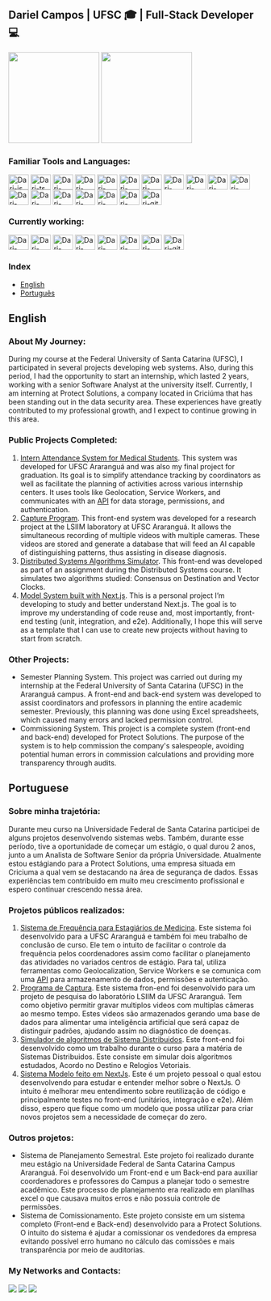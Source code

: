 ## Dariel Campos | UFSC 🎓 | Full-Stack Developer 💻
<div>
    <img height="180em" src="https://github-readme-stats.vercel.app/api/top-langs/?username=dariel26&layout=compact&show_icons=true&title_color=ffffff&icon_color=34abeb&text_color=daf7dc&bg_color=151515"/>
    <img height="180em" src="https://github-readme-stats.vercel.app/api?username=dariel26&show_icons=true&title_color=ffffff&icon_color=34abeb&text_color=daf7dc&bg_color=151515"/>
</div>

### Familiar Tools and Languages:
<div style="display: inline_block">
  <img align="center" alt="Dari-js" height="30" width="40" src="https://cdn.jsdelivr.net/gh/devicons/devicon/icons/javascript/javascript-original.svg"/>
  <img align="center" alt="Dari-ts" height="30" width="40" src="https://cdn.jsdelivr.net/gh/devicons/devicon/icons/typescript/typescript-original.svg" />
  <img align="center" alt="Dari-html5" height="30" width="40" src="https://cdn.jsdelivr.net/gh/devicons/devicon/icons/html5/html5-original.svg"/>
  <img align="center" alt="Dari-css3" height="30" width="40" src="https://cdn.jsdelivr.net/gh/devicons/devicon/icons/css3/css3-original.svg"/>
  <img align="center" alt="Dari-react" height="30" width="40" src="https://cdn.jsdelivr.net/gh/devicons/devicon/icons/react/react-original.svg"/>
  <img align="center" alt="Dari-react" height="30" width="40" src="https://cdn.jsdelivr.net/gh/devicons/devicon@latest/icons/bootstrap/bootstrap-original.svg" />
  <img align="center" alt="Dari-react" height="30" width="40" src="https://cdn.jsdelivr.net/gh/devicons/devicon@latest/icons/reactbootstrap/reactbootstrap-original.svg" />
  <img align="center" alt="Dari-node" height="30" width="40" src="https://cdn.jsdelivr.net/gh/devicons/devicon/icons/nodejs/nodejs-original.svg"/>
  <img align="center" alt="Dari-jest" height="30" width="40" src="https://cdn.jsdelivr.net/gh/devicons/devicon@latest/icons/nestjs/nestjs-original.svg" />
  <img align="center" alt="Dari-jest" height="30" width="40" src="https://cdn.jsdelivr.net/gh/devicons/devicon@latest/icons/docker/docker-original.svg" />
  <img align="center" alt="Dari-jest" height="30" width="40" src="https://cdn.jsdelivr.net/gh/devicons/devicon/icons/jest/jest-plain.svg" />
  <img align="center" alt="Dari-jest" height="30" width="40" src="https://cdn.jsdelivr.net/gh/devicons/devicon@latest/icons/prisma/prisma-original.svg" />
  <img align="center" alt="Dari-dart" height="30" width="40" src="https://cdn.jsdelivr.net/gh/devicons/devicon/icons/dart/dart-original.svg"/>
  <img align="center" alt="Dari-flutter" height="30" width="40" src="https://cdn.jsdelivr.net/gh/devicons/devicon/icons/flutter/flutter-original.svg" />
  <img align="center" alt="Dari-mysql" height="30" width="40" src="https://cdn.jsdelivr.net/gh/devicons/devicon/icons/mysql/mysql-original.svg" />
  <img align="center" alt="Dari-postgresql" height="30" width="40" src="https://cdn.jsdelivr.net/gh/devicons/devicon/icons/postgresql/postgresql-original.svg" />
  <img align="center" alt="Dari-mongodb" height="30" width="40" src="https://cdn.jsdelivr.net/gh/devicons/devicon/icons/mongodb/mongodb-original.svg" />
  <img align="center" alt="Dari-git" height="30" width="40" src="https://cdn.jsdelivr.net/gh/devicons/devicon/icons/git/git-original.svg"/>
</div>

### Currently working:
<div style="display: inline_block">
  <img align="center" alt="Dari-node" height="30" width="40" src="https://cdn.jsdelivr.net/gh/devicons/devicon/icons/nodejs/nodejs-original.svg"/>
  <img align="center" alt="Dari-jest" height="30" width="40" src="https://cdn.jsdelivr.net/gh/devicons/devicon@latest/icons/nestjs/nestjs-original.svg" />
  <img align="center" alt="Dari-react" height="30" width="40" src="https://cdn.jsdelivr.net/gh/devicons/devicon/icons/react/react-original.svg"/>
  <img align="center" alt="Dari-react" height="30" width="40" src="https://cdn.jsdelivr.net/gh/devicons/devicon@latest/icons/bootstrap/bootstrap-original.svg" />
  <img align="center" alt="Dari-react" height="30" width="40" src="https://cdn.jsdelivr.net/gh/devicons/devicon@latest/icons/reactbootstrap/reactbootstrap-original.svg" />
  <img align="center" alt="Dari-jest" height="30" width="40" src="https://cdn.jsdelivr.net/gh/devicons/devicon@latest/icons/prisma/prisma-original.svg" />
  <img align="center" alt="Dari-jest" height="30" width="40" src="https://cdn.jsdelivr.net/gh/devicons/devicon@latest/icons/docker/docker-original.svg" />
  <img align="center" alt="Dari-git" height="30" width="40" src="https://cdn.jsdelivr.net/gh/devicons/devicon/icons/git/git-original.svg"/>

</div>

### Index

- [English](#english)
- [Português](#portuguese)

## English

### About My Journey:

During my course at the Federal University of Santa Catarina (UFSC), I participated in several projects developing web systems. Also, during this period, I had the opportunity to start an internship, which lasted 2 years, working with a senior Software Analyst at the university itself. Currently, I am interning at Protect Solutions, a company located in Criciúma that has been standing out in the data security area.
These experiences have greatly contributed to my professional growth, and I expect to continue growing in this area.

### Public Projects Completed:

1. [Intern Attendance System for Medical Students](https://github.com/dariel26/sistema_frequencia_front). This system was developed for UFSC Araranguá and was also my final project for graduation. Its goal is to simplify attendance tracking by coordinators as well as facilitate the planning of activities across various internship centers. It uses tools like Geolocation, Service Workers, and communicates with an [API](https://github.com/dariel26/sistema_frequencia_back.git) for data storage, permissions, and authentication.
2. [Capture Program](https://github.com/dariel26/programa_de_captura). This front-end system was developed for a research project at the LSIIM laboratory at UFSC Araranguá. It allows the simultaneous recording of multiple videos with multiple cameras. These videos are stored and generate a database that will feed an AI capable of distinguishing patterns, thus assisting in disease diagnosis.
3. [Distributed Systems Algorithms Simulator](https://github.com/dariel26/Algoritmos-Sistemas-Distribuidos). This front-end was developed as part of an assignment during the Distributed Systems course. It simulates two algorithms studied: Consensus on Destination and Vector Clocks.
4. [Model System built with Next.js](https://github.com/dariel26/next_model). This is a personal project I’m developing to study and better understand Next.js. The goal is to improve my understanding of code reuse and, most importantly, front-end testing (unit, integration, and e2e). Additionally, I hope this will serve as a template that I can use to create new projects without having to start from scratch.

### Other Projects:

- Semester Planning System. This project was carried out during my internship at the Federal University of Santa Catarina (UFSC) in the Araranguá campus. A front-end and back-end system was developed to assist coordinators and professors in planning the entire academic semester. Previously, this planning was done using Excel spreadsheets, which caused many errors and lacked permission control.
- Commissioning System. This project is a complete system (front-end and back-end) developed for Protect Solutions. The purpose of the system is to help commission the company's salespeople, avoiding potential human errors in commission calculations and providing more transparency through audits.

## Portuguese

### Sobre minha trajetória:

Durante meu curso na Universidade Federal de Santa Catarina participei de alguns projetos desenvolvendo sistemas webs. Também, durante esse período, tive a oportunidade de começar um estágio, o qual durou 2 anos, junto a um Analista de Software Senior da própria Universidade. Atualmente estou estágiando para a Protect Solutions, uma empresa situada em Criciuma a qual vem se destacando na área de segurança de dados.
Essas experiências tem contribuido em muito meu crescimento profissional e espero continuar crescendo nessa área.

### Projetos públicos realizados:
1. [Sistema de Frequência para Estagiários de Medicina](https://github.com/dariel26/sistema_frequencia_front). Este sistema foi desenvolvido para a UFSC Araranguá e também foi meu trabalho de conclusão de curso. Ele tem o intuito de facilitar o controle da frequência pelos coordenadores assim como facilitar o planejamento das atividades no variados centros de estágio. Para tal, utiliza ferramentas como Geolocalization, Service Workers e se comunica com uma [API](https://github.com/dariel26/sistema_frequencia_back.git) para armazenamento de dados, permissões e autenticação.
2. [Programa de Captura](https://github.com/dariel26/programa_de_captura). Este sistema fron-end foi desenvolvido para um projeto de pesquisa do laboratório LSIIM da UFSC Araranguá. Tem como objetivo permitir gravar multiplos videos com multiplas câmeras ao mesmo tempo. Estes videos são armazenados gerando uma base de dados para alimentar uma inteligência artificial que será capaz de distinguir padrões, ajudando assim no diagnóstico de doenças. 
3. [Simulador de algoritmos de Sistema Distribuidos](https://github.com/dariel26/Algoritmos-Sistemas-Distribuidos). Este front-end foi desenvolvido como um trabalho durante o curso para a matéria de Sistemas Distribuidos. Este consiste em simular dois algoritmos estudados, Acordo no Destino e Relogios Vetoriais.
4. [Sistema Modelo feito em NextJs](https://github.com/dariel26/next_model). Este é um projeto pessoal o qual estou desenvolvendo para estudar e entender melhor sobre o NextJs. O intuito é melhorar meu entendimento sobre reutilização de código e principalmente testes no front-end (unitários, integração e e2e). Além disso, espero que fique como um modelo que possa utilizar para criar novos projetos sem a necessidade de começar do zero.

### Outros projetos:
- Sistema de Planejamento Semestral. Este projeto foi realizado durante meu estágio na Universidade Federal de Santa Catarina Campus Araranguá. Foi desenvolvido um Front-end e um Back-end para auxiliar coordenadores e professores do Campus a planejar todo o semestre acadêmico. Este processo de planejamento era realizado em planilhas excel o que causava muitos erros e não possuia controle de permissões.
- Sistema de Comissionamento. Este projeto consiste em um sistema completo (Front-end e Back-end) desenvolvido para a Protect Solutions. O intuito do sistema é ajudar a comissionar os vendedores da empresa evitando possível erro humano no cálculo das comissões e mais transparência por meio de auditorias.

### My Networks and Contacts:
<div> 
  <a href = "mailto:dariel.arian18@gmail.com"><img src="https://img.shields.io/badge/-Gmail-%23333?style=for-the-badge&logo=gmail&logoColor=white" target="_blank"></a>
  <a href="https://www.linkedin.com/in/dariel-arian-acosta-campos-089943184" target="_blank"><img src="https://img.shields.io/badge/-LinkedIn-%230077B5?style=for-the-badge&logo=linkedin&logoColor=white" target="_blank"></a> 
  <a href="https://www.instagram.com/dariel.arian/" target="_blank"><img src="https://img.shields.io/badge/-Instagram-%23E4405F?style=for-the-badge&logo=instagram&logoColor=white" target="_blank"></a>
</div>
 
